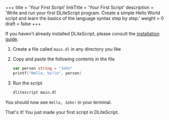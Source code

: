 +++
title = 'Your First Script'
linkTitle = 'Your First Script'
description = 'Write and run your first DLiteScript program. Create a simple Hello World script and learn the basics of the language syntax step by step.'
weight = 0
draft = false
+++

If you haven't already installed DLiteScript, please consult the [installation guide](../installation).

1. Create a file called `main.dl` in any directory you like

1. Copy and paste the following contents in the file

   ```go
   var person string = "John"
   printf("Hello, %s!\n", person)
   ```

1. Run the script

   ```bash
   dlitescript main.dl
   ```

You should now see `Hello, John!` in your terminal.

That's it! You just made your first script in DLiteScript.
